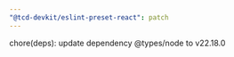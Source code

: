 ```yaml
---
"@tcd-devkit/eslint-preset-react": patch
---
```


chore(deps): update dependency @types/node to v22.18.0

